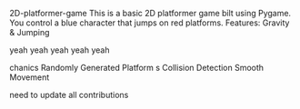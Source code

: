 

 2D-platformer-game
This is a basic 2D platformer game 
bilt using Pygame. You control a blue 
character that jumps on red platforms.
Features: Gravity &amp;
Jumping









yeah yeah yeah yeah yeah

chanics Randomly Generated Platform
s Collision Detection  Smooth Movement


need to update all contributions 

 